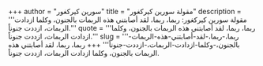 +++
author = "سورين كيركغور"
title = "مقولة سورين كيركغور"
description = '''مقولة سورين كيركغور: ‏ربما، ربما، لقد أصابتني هذه الربمات بالجنون، وكلما ازدادت الربمات، ازددت جنوناً.'''
quote = '''‏ربما، ربما، لقد أصابتني هذه الربمات بالجنون، وكلما ازدادت الربمات، ازددت جنوناً.'''
slug = '''‏ربما،-ربما،-لقد-أصابتني-هذه-الربمات-بالجنون،-وكلما-ازدادت-الربمات،-ازددت-جنوناً'''
+++
‏ربما، ربما، لقد أصابتني هذه الربمات بالجنون، وكلما ازدادت الربمات، ازددت جنوناً.
